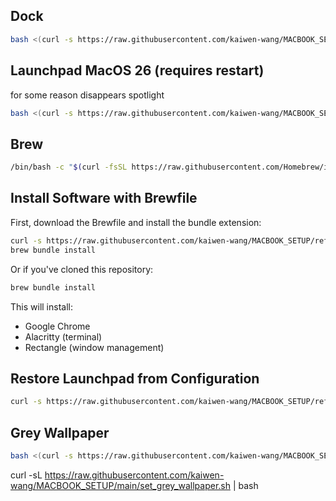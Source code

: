 ## Dock

```bash
bash <(curl -s https://raw.githubusercontent.com/kaiwen-wang/MACBOOK_SETUP/refs/heads/main/macos_setup.sh)
```

## Launchpad MacOS 26 (requires restart)

for some reason disappears spotlight

```bash
bash <(curl -s https://raw.githubusercontent.com/kaiwen-wang/MACBOOK_SETUP/refs/heads/main/re_enable_launchpad.sh)
```


## Brew

```bash
/bin/bash -c "$(curl -fsSL https://raw.githubusercontent.com/Homebrew/install/HEAD/install.sh)"
```

## Install Software with Brewfile

First, download the Brewfile and install the bundle extension:

```bash
curl -s https://raw.githubusercontent.com/kaiwen-wang/MACBOOK_SETUP/refs/heads/main/Brewfile -o Brewfile
brew bundle install
```

Or if you've cloned this repository:

```bash
brew bundle install
```

This will install:
- Google Chrome
- Alacritty (terminal)
- Rectangle (window management)

## Restore Launchpad from Configuration

```bash
curl -s https://raw.githubusercontent.com/kaiwen-wang/MACBOOK_SETUP/refs/heads/main/tests-MacBook-Air.yml -o /tmp/launchpad-config.yml && lporg load --config /tmp/launchpad-config.yml
```

## Grey Wallpaper

```bash
bash <(curl -s https://raw.githubusercontent.com/kaiwen-wang/MACBOOK_SETUP/refs/heads/main/set_grey_wallpaper.sh)
```

curl -sL https://raw.githubusercontent.com/kaiwen-wang/MACBOOK_SETUP/main/set_grey_wallpaper.sh | bash

